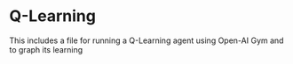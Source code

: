 # Q-Learning
This includes a file for running a Q-Learning agent using Open-AI Gym and to graph its learning

